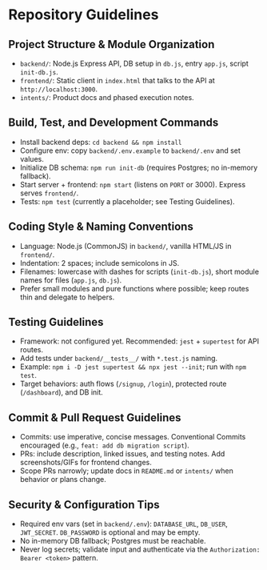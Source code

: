 # Repository Guidelines

## Project Structure & Module Organization
- `backend/`: Node.js Express API, DB setup in `db.js`, entry `app.js`, script `init-db.js`.
- `frontend/`: Static client in `index.html` that talks to the API at `http://localhost:3000`.
- `intents/`: Product docs and phased execution notes.

## Build, Test, and Development Commands
- Install backend deps: `cd backend && npm install`
- Configure env: copy `backend/.env.example` to `backend/.env` and set values.
- Initialize DB schema: `npm run init-db` (requires Postgres; no in-memory fallback).
- Start server + frontend: `npm start` (listens on `PORT` or 3000). Express serves `frontend/`.
- Tests: `npm test` (currently a placeholder; see Testing Guidelines).

## Coding Style & Naming Conventions
- Language: Node.js (CommonJS) in `backend/`, vanilla HTML/JS in `frontend/`.
- Indentation: 2 spaces; include semicolons in JS.
- Filenames: lowercase with dashes for scripts (`init-db.js`), short module names for files (`app.js`, `db.js`).
- Prefer small modules and pure functions where possible; keep routes thin and delegate to helpers.

## Testing Guidelines
- Framework: not configured yet. Recommended: `jest` + `supertest` for API routes.
- Add tests under `backend/__tests__/` with `*.test.js` naming.
- Example: `npm i -D jest supertest && npx jest --init`; run with `npm test`.
- Target behaviors: auth flows (`/signup`, `/login`), protected route (`/dashboard`), and DB init.

## Commit & Pull Request Guidelines
- Commits: use imperative, concise messages. Conventional Commits encouraged (e.g., `feat: add db migration script`).
- PRs: include description, linked issues, and testing notes. Add screenshots/GIFs for frontend changes.
- Scope PRs narrowly; update docs in `README.md` or `intents/` when behavior or plans change.

## Security & Configuration Tips
- Required env vars (set in `backend/.env`): `DATABASE_URL`, `DB_USER`, `JWT_SECRET`. `DB_PASSWORD` is optional and may be empty.
- No in-memory DB fallback; Postgres must be reachable.
- Never log secrets; validate input and authenticate via the `Authorization: Bearer <token>` pattern.
